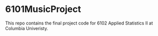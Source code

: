 # 6101MusicProject

This repo contains the final project code for 6102 Applied Statistics II at Columbia Univeristy.

